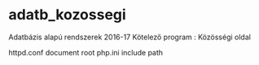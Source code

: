 # adatb_kozossegi
Adatbázis alapú rendszerek 2016-17 Kötelező program : Közösségi oldal

httpd.conf document root
php.ini include path